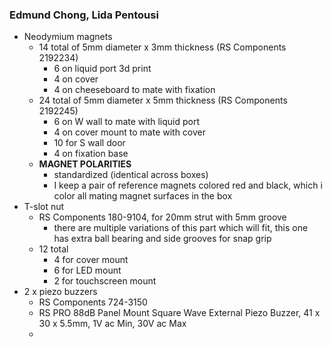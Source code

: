### Edmund Chong, Lida Pentousi
- Neodymium magnets
  - 14 total of 5mm diameter x 3mm thickness (RS Components 2192234)
    - 6 on liquid port 3d print
    - 4 on cover
    - 4 on cheeseboard to mate with fixation
  - 24 total of 5mm diameter x 5mm thickness (RS Components 2192245)
    - 6 on W wall to mate with liquid port
    - 4 on cover mount to mate with cover
    - 10 for S wall door
    - 4 on fixation base
  - **MAGNET POLARITIES**
    - standardized (identical across boxes)
    - I keep a pair of reference magnets colored red and black, which i color all mating magnet surfaces in the box 
- T-slot nut
  - RS Components 180-9104, for 20mm strut with 5mm groove
    - there are multiple variations of this part which will fit, this one has extra ball bearing and side grooves for snap grip
  - 12 total
    - 4 for cover mount
    - 6 for LED mount
    - 2 for touchscreen mount
- 2 x piezo buzzers
  - RS Components 724-3150
  - RS PRO 88dB Panel Mount Square Wave External Piezo Buzzer, 41 x 30 x 5.5mm, 1V ac Min, 30V ac Max
  - 
